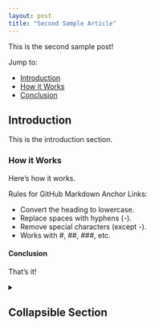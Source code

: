 ```yaml
---
layout: post
title: "Second Sample Article"
---
```

This is the second sample post!

Jump to:
- [Introduction](#introduction)
- [How it Works](#how-it-works)
- [Conclusion](#conclusion)

## Introduction
This is the introduction section.

### How it Works
Here’s how it works.

Rules for GitHub Markdown Anchor Links:
- Convert the heading to lowercase.
- Replace spaces with hyphens (-).
- Remove special characters (except -).
- Works with #, ##, ###, etc.

#### Conclusion
That’s it!

<details>
  <summary><h2>Collapsible Section</h2></summary>


## Collapsible Section
This is the full section. Click the heading to collapse/expand.

</details>
